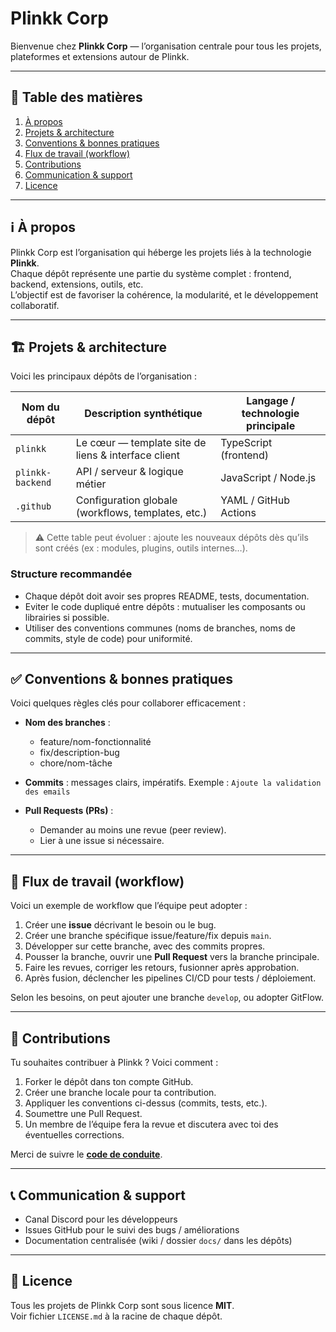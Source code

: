 # Plinkk Corp

Bienvenue chez **Plinkk Corp** — l’organisation centrale pour tous les projets, plateformes et extensions autour de Plinkk.

---

## 🧭 Table des matières

1. [À propos](#-%C3%A0-propos)  
2. [Projets & architecture](#-projets--architecture)  
3. [Conventions & bonnes pratiques](#-conventions--bonnes-pratiques)  
4. [Flux de travail (workflow)](#-flux-de-travail-workflow)  
5. [Contributions](#-contributions)  
6. [Communication & support](#-communication--support)  
7. [Licence](#-licence)  

---

## ℹ️ À propos

Plinkk Corp est l’organisation qui héberge les projets liés à la technologie **Plinkk**.  
Chaque dépôt représente une partie du système complet : frontend, backend, extensions, outils, etc.  
L’objectif est de favoriser la cohérence, la modularité, et le développement collaboratif.

---

## 🏗 Projets & architecture

Voici les principaux dépôts de l’organisation :

| Nom du dépôt       | Description synthétique                             | Langage / technologie principale |
|---------------------|------------------------------------------------------|----------------------------------|
| `plinkk`            | Le cœur — template site de liens & interface client  | TypeScript (frontend) |
| `plinkk-backend`    | API / serveur & logique métier                       | JavaScript / Node.js |
| `.github`           | Configuration globale (workflows, templates, etc.)  | YAML / GitHub Actions |

> ⚠️ Cette table peut évoluer : ajoute les nouveaux dépôts dès qu’ils sont créés (ex : modules, plugins, outils internes…).

### Structure recommandée

- Chaque dépôt doit avoir ses propres README, tests, documentation.  
- Eviter le code dupliqué entre dépôts : mutualiser les composants ou librairies si possible.  
- Utiliser des conventions communes (noms de branches, noms de commits, style de code) pour uniformité.

---

## ✅ Conventions & bonnes pratiques

Voici quelques règles clés pour collaborer efficacement :

- **Nom des branches** :  
  - feature/nom-fonctionnalité
  - fix/description-bug
  - chore/nom-tâche

- **Commits** : messages clairs, impératifs. Exemple : `Ajoute la validation des emails`  
- **Pull Requests (PRs)** :  
  - Demander au moins une revue (peer review).  
  - Lier à une issue si nécessaire.

---

## 🔄 Flux de travail (workflow)

Voici un exemple de workflow que l’équipe peut adopter :

1. Créer une **issue** décrivant le besoin ou le bug.  
2. Créer une branche spécifique issue/feature/fix depuis `main`.  
3. Développer sur cette branche, avec des commits propres.  
4. Pousser la branche, ouvrir une **Pull Request** vers la branche principale.  
5. Faire les revues, corriger les retours, fusionner après approbation.  
6. Après fusion, déclencher les pipelines CI/CD pour tests / déploiement.

Selon les besoins, on peut ajouter une branche `develop`, ou adopter GitFlow.

---

## 👥 Contributions

Tu souhaites contribuer à Plinkk ? Voici comment :

1. Forker le dépôt dans ton compte GitHub.  
2. Créer une branche locale pour ta contribution.  
3. Appliquer les conventions ci-dessus (commits, tests, etc.).  
4. Soumettre une Pull Request.  
5. Un membre de l’équipe fera la revue et discutera avec toi des éventuelles corrections.  

Merci de suivre le [**code de conduite**](./CODE_OF_CONDUCT.md).

---

## 📞 Communication & support

- Canal Discord pour les développeurs  
- Issues GitHub pour le suivi des bugs / améliorations  
- Documentation centralisée (wiki / dossier `docs/` dans les dépôts)

---

## 📄 Licence

Tous les projets de Plinkk Corp sont sous licence **MIT**.  
Voir fichier `LICENSE.md` à la racine de chaque dépôt.
